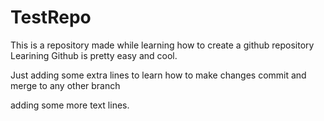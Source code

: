 # TestRepo
This is a repository made while learning how to create a github repository
Learining Github is pretty easy and cool.


Just adding some extra lines to learn how to make changes
commit and merge to any other branch


adding some more text lines.
